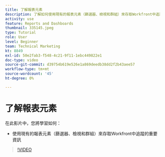 ```yaml
---
title: 了解報表元素
description: 了解如何使用現有的報表元素（篩選器、檢視和群組）來存取Workfront中追蹤的資訊。
activity: use
feature: Reports and Dashboards
thumbnail: 335145.jpeg
type: Tutorial
role: User
level: Beginner
team: Technical Marketing
kt: 8849
exl-id: 50e2fab3-f548-4c21-9f11-1ebc449822e1
doc-type: video
source-git-commit: d39754b619e526e1a869deedb38dd2f2b43aee57
workflow-type: tm+mt
source-wordcount: '45'
ht-degree: 0%

---
```


# 了解報表元素

在此影片中，您將學習如何：

* 使用現有的報表元素（篩選器、檢視和群組）來存取Workfront中追蹤的重要資訊

>[!VIDEO](https://video.tv.adobe.com/v/335145/?quality=12)
